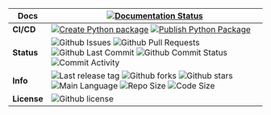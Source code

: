 

| **Docs** | [![Documentation Status](https://readthedocs.org/projects/qc2champ/badge/?version=latest)](https://qc2champ.readthedocs.io/en/latest/?badge=latest) |
| --- | --- |
| **CI/CD** | [![Create Python package](https://github.com/neelravi/qc2champ/actions/workflows/python-package.yml/badge.svg)](https://github.com/neelravi/qc2champ/actions/workflows/python-package.yml) [![Publish Python Package](https://github.com/neelravi/qc2champ/actions/workflows/python-publish.yml/badge.svg)](https://github.com/neelravi/qc2champ/actions/workflows/python-publish.yml) |
| **Status** | ![Github Issues](https://img.shields.io/github/issues/neelravi/qc2champ) ![Github Pull Requests](https://img.shields.io/github/issues-pr/neelravi/qc2champ) ![Github Last Commit](https://img.shields.io/github/last-commit/neelravi/qc2champ) ![Github Commit Status](https://img.shields.io/github/commit-status/neelravi/qc2champ/main/17440cdde4fea69ee3136256e82fabf94304c967) ![Commit Activity](https://img.shields.io/github/commit-activity/w/neelravi/qc2champ) |
| **Info**   | ![Last release tag](https://img.shields.io/github/v/tag/neelravi/qc2champ) ![Github forks](https://img.shields.io/github/forks/neelravi/qc2champ) ![Github stars](https://img.shields.io/github/stars/neelravi/qc2champ)  ![Main Language](https://img.shields.io/github/languages/top/neelravi/qc2champ)  ![Repo Size](https://img.shields.io/github/repo-size/neelravi/qc2champ) ![Code Size](https://img.shields.io/github/languages/code-size/neelravi/qc2champ)|
| **License** | ![Github license](https://img.shields.io/github/license/neelravi/qc2champ)|